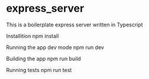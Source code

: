 # express_server
This is a boilerplate express server written in Typescript

Installition
npm install

Running the app dev mode
npm run dev

Building  the app
npm run build

Running tests
npm run test
